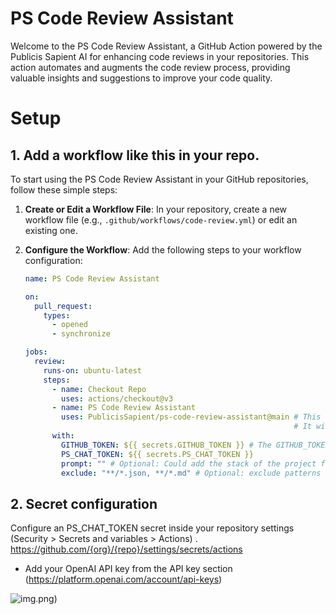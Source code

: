 # PS Code Review Assistant

Welcome to the PS Code Review Assistant, a GitHub Action powered by the Publicis Sapient AI for enhancing code reviews in your repositories. This action automates and augments the code review process, providing valuable insights and suggestions to improve your code quality.

# Setup

## 1. Add a workflow like this in your repo.

To start using the PS Code Review Assistant in your GitHub repositories, follow these simple steps:

1. **Create or Edit a Workflow File**: In your repository, create a new workflow file (e.g., `.github/workflows/code-review.yml`) or edit an existing one.

2. **Configure the Workflow**: Add the following steps to your workflow configuration:

   ```yaml
   name: PS Code Review Assistant

   on:
     pull_request:
       types:
         - opened
         - synchronize

   jobs:
     review:
       runs-on: ubuntu-latest
       steps:
         - name: Checkout Repo
           uses: actions/checkout@v3
         - name: PS Code Review Assistant
           uses: PublicisSapient/ps-code-review-assistant@main # This action is currently hosted in a personal repository.
                                                               # It will be migrated to the official PS organization repository in the future.
         with:
           GITHUB_TOKEN: ${{ secrets.GITHUB_TOKEN }} # The GITHUB_TOKEN is there by default so you just need to keep it like it is and not necessarily need to add it as secret as it will throw an error. [More Details](https://docs.github.com/en/actions/security-guides/automatic-token-authentication#about-the-github_token-secret)
           PS_CHAT_TOKEN: ${{ secrets.PS_CHAT_TOKEN }}
           prompt: "" # Optional: Could add the stack of the project for a better prompt
           exclude: "**/*.json, **/*.md" # Optional: exclude patterns separated by commas


## 2. Secret configuration

Configure an PS_CHAT_TOKEN secret inside your repository settings (Security > Secrets and variables > Actions) . https://github.com/{org}/{repo}/settings/secrets/actions
- Add your OpenAI API key from the API key section (https://platform.openai.com/account/api-keys)

![img.png](secrets-and-variables.png))
